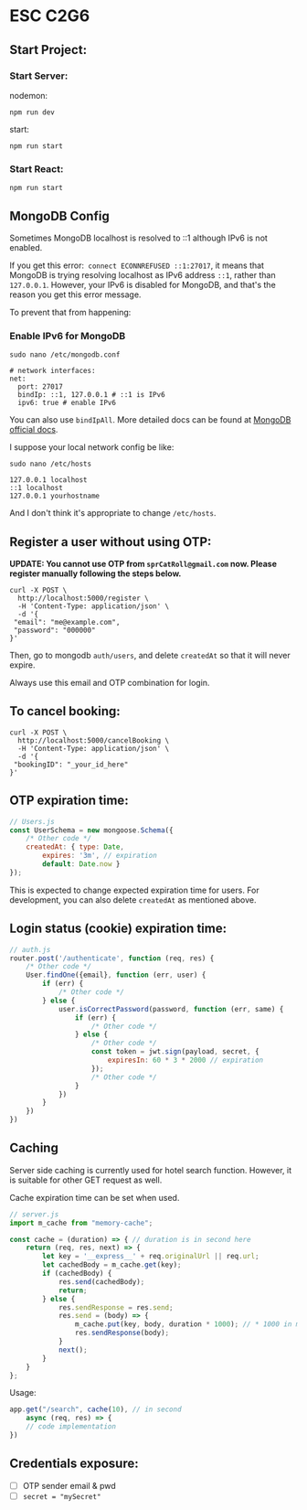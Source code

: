 # ESC C2G6

## Start Project:
### Start Server:
nodemon:
```
npm run dev
```
start:
```
npm run start
```

### Start React:
```
npm run start
```

## MongoDB Config
Sometimes MongoDB localhost is resolved to ::1 although IPv6 is not enabled.

If you get this error:```
connect ECONNREFUSED ::1:27017```, it means that MongoDB is trying resolving localhost as IPv6 address ```::1```, rather than ```127.0.0.1```. However, your IPv6 is disabled for MongoDB, and that's the reason you get this error message.

To prevent that from happening:
### Enable IPv6 for MongoDB
```
sudo nano /etc/mongodb.conf
```
```
# network interfaces:
net:
  port: 27017
  bindIp: ::1, 127.0.0.1 # ::1 is IPv6
  ipv6: true # enable IPv6
```
You can also use ```bindIpAll```. More detailed docs can be found at [MongoDB official docs](https://www.mongodb.com/docs/manual/reference/configuration-options/#net-options).

I suppose your local network config be like:
```
sudo nano /etc/hosts
```
```
127.0.0.1 localhost
::1 localhost
127.0.0.1 yourhostname
```

And I don't think it's appropriate to change ```/etc/hosts```.
## Register a user without using OTP:
**UPDATE: You cannot use OTP from ```sprCatRoll@gmail.com``` now. Please register manually following the steps below.**
```
curl -X POST \
  http://localhost:5000/register \
  -H 'Content-Type: application/json' \
  -d '{
 "email": "me@example.com",
 "password": "000000"
}'
```
Then, go to mongodb ```auth/users```, and delete ```createdAt``` so that it will never expire.

Always use this email and OTP combination for login.

## To cancel booking:
```
curl -X POST \
  http://localhost:5000/cancelBooking \
  -H 'Content-Type: application/json' \
  -d '{
 "bookingID": "_your_id_here"
}'
```

## OTP expiration time:
```javascript
// Users.js
const UserSchema = new mongoose.Schema({
    /* Other code */
    createdAt: { type: Date, 
        expires: '3m', // expiration
        default: Date.now }
});
```
This is expected to change expected expiration time for users. For development, you can also delete ```createdAt``` as mentioned above.

## Login status (cookie) expiration time:
```javascript
// auth.js
router.post('/authenticate', function (req, res) {
    /* Other code */
    User.findOne({email}, function (err, user) {
        if (err) {
            /* Other code */
        } else {
            user.isCorrectPassword(password, function (err, same) {
                if (err) {
                    /* Other code */
                } else {
                    /* Other code */
                    const token = jwt.sign(payload, secret, {
                        expiresIn: 60 * 3 * 2000 // expiration
                    });
                    /* Other code */
                }
            })
        }
    })
})
```

## Caching
Server side caching is currently used for hotel search function. However, it is suitable for other GET request as well.

Cache expiration time can be set when used.
```javascript
// server.js
import m_cache from "memory-cache";

const cache = (duration) => { // duration is in second here
    return (req, res, next) => {
        let key = '__express__' + req.originalUrl || req.url;
        let cachedBody = m_cache.get(key);
        if (cachedBody) {
            res.send(cachedBody);
            return;
        } else {
            res.sendResponse = res.send;
            res.send = (body) => {
                m_cache.put(key, body, duration * 1000); // * 1000 in ms
                res.sendResponse(body);
            }
            next();
        }
    }
};
```
Usage:
```javascript
app.get("/search", cache(10), // in second
    async (req, res) => {
    // code implementation
})
```

## Credentials exposure:
 - [ ] OTP sender email & pwd
 - [ ] ```secret = "mySecret"```